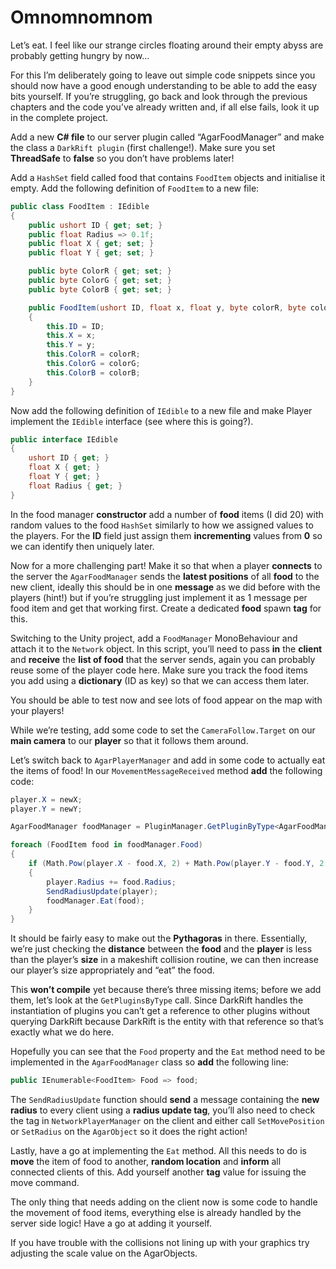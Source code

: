 # Omnomnomnom
Let’s eat. I feel like our strange circles floating around their empty abyss are probably getting hungry by now…

For this I’m deliberately going to leave out simple code snippets since you should now have a good enough understanding to be able to add the easy bits yourself. If you’re struggling, go back and look through the previous chapters and the code you’ve already written and, if all else fails, look it up in the complete project.

Add a new **C# file** to our server plugin called “AgarFoodManager” and make the class a `DarkRift plugin` (first challenge!). Make sure you set **ThreadSafe** to **false** so you don’t have problems later!

Add a `HashSet` field called food that contains `FoodItem` objects and initialise it empty. Add the following definition of `FoodItem` to a new file:
```csharp
public class FoodItem : IEdible
{
    public ushort ID { get; set; }
    public float Radius => 0.1f;
    public float X { get; set; }
    public float Y { get; set; }

    public byte ColorR { get; set; }
    public byte ColorG { get; set; }
    public byte ColorB { get; set; }

    public FoodItem(ushort ID, float x, float y, byte colorR, byte colorG, byte colorB)
    {
        this.ID = ID;
        this.X = x;
        this.Y = y;
        this.ColorR = colorR;
        this.ColorG = colorG;
        this.ColorB = colorB;
    }
}
```
Now add the following definition of `IEdible` to a new file and make Player implement the `IEdible` interface (see where this is going?).
```csharp
public interface IEdible
{
    ushort ID { get; }
    float X { get; }
    float Y { get; }
    float Radius { get; }
}
```
In the food manager **constructor** add a number of **food** items (I did 20) with random values to the food `HashSet` similarly to how we assigned values to the players. For the **ID** field just assign them **incrementing** values from **0** so we can identify then uniquely later.

Now for a more challenging part! Make it so that when a player **connects** to the server the `AgarFoodManager` sends the **latest positions** of all **food** to the new client, ideally this should be in one **message** as we did before with the players (hint!) but if you’re struggling just implement it as 1 message per food item and get that working first. Create a dedicated **food** spawn **tag** for this.

Switching to the Unity project, add a `FoodManager` MonoBehaviour and attach it to the `Network` object. In this script, you’ll need to pass **in** the **client** and **receive** the **list of food** that the server sends, again you can probably reuse some of the player code here. Make sure you track the food items you add using a **dictionary** (ID as key) so that we can access them later.

You should be able to test now and see lots of food appear on the map with your players!

While we’re testing, add some code to set the `CameraFollow.Target` on our **main camera** to our **player** so that it follows them around.

Let’s switch back to `AgarPlayerManager` and add in some code to actually eat the items of food! In our `MovementMessageReceived` method **add** the following code:
```csharp
player.X = newX;
player.Y = newY;

AgarFoodManager foodManager = PluginManager.GetPluginByType<AgarFoodManager>();

foreach (FoodItem food in foodManager.Food)
{
    if (Math.Pow(player.X - food.X, 2) + Math.Pow(player.Y - food.Y, 2) < Math.Pow(player.Radius, 2))
    {
        player.Radius += food.Radius;
        SendRadiusUpdate(player);
        foodManager.Eat(food);
    }
}
```
It should be fairly easy to make out the **Pythagoras** in there. Essentially, we’re just checking the **distance** between the **food** and the **player** is less than the player’s **size** in a makeshift collision routine, we can then increase our player’s size appropriately and “eat” the food.

This **won’t compile** yet because there’s three missing items; before we add them, let’s look at the `GetPluginsByType` call. Since DarkRift handles the instantiation of plugins you can’t get a reference to other plugins without querying DarkRift because DarkRift is the entity with that reference so that’s exactly what we do here.

Hopefully you can see that the `Food` property and the `Eat` method need to be implemented in the `AgarFoodManager` class so **add** the following line:
```csharp
public IEnumerable<FoodItem> Food => food;
```
The `SendRadiusUpdate` function should **send** a message containing the **new radius** to every client using a **radius update tag**, you’ll also need to check the tag in `NetworkPlayerManager` on the client and either call `SetMovePosition` or `SetRadius` on the `AgarObject` so it does the right action!

Lastly, have a go at implementing the `Eat` method. All this needs to do is **move** the item of food to another, **random location** and **inform** all connected clients of this. Add yourself another **tag** value for issuing the move command.

The only thing that needs adding on the client now is some code to handle the movement of food items, everything else is already handled by the server side logic! Have a go at adding it yourself.

If you have trouble with the collisions not lining up with your graphics try adjusting the scale value on the AgarObjects.
